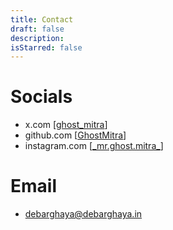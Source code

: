 ```yaml
---
title: Contact
draft: false
description:
isStarred: false
---
```


# Socials

- x.com [[ghost_mitra](https://x.com/ghost_mitra)]
- github.com [[GhostMitra](https://github.com/GhostMitra)]
- instagram.com [[\_mr.ghost.mitra\_](https://www.instagram.com/_mr.ghost.mitra_/)]

# Email

- [debarghaya@debarghaya.in](maitto:debarghaya@debarghaya.in)